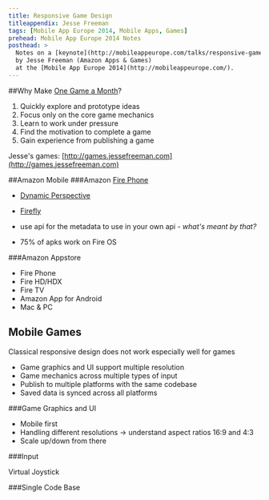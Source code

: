 ```yaml
---
title: Responsive Game Design
titleappendix: Jesse Freeman
tags: [Mobile App Europe 2014, Mobile Apps, Games]
prehead: Mobile App Europe 2014 Notes
posthead: >
  Notes on a [keynote](http://mobileappeurope.com/talks/responsive-game-design/ "Keynote: Responsive Game Design")
  by Jesse Freeman (Amazon Apps & Games)
  at the [Mobile App Europe 2014](http://mobileappeurope.com/).
---
```


##Why Make [One Game a Month](http://www.onegameamonth.com/)?
1. Quickly explore and prototype ideas
2. Focus only on the core game mechanics
3. Learn to work under pressure
4. Find the motivation to complete a game
5. Gain experience from publishing a game

Jesse's games: [http://games.jessefreeman.com](http://games.jessefreeman.com)

##Amazon Mobile
###Amazon [Fire Phone](http://www.amazon.com/Fire_Phone_13MP-Camera_32GB/dp/B00EOE0WKQ)

* [Dynamic Perspective](https://www.youtube.com/watch?v=yTApE-3vqHo)
* [Firefly](https://developer.amazon.com/public/solutions/devices/fire-phone/docs/understanding-firefly)
* use api for the metadata to use in your own api - *what's meant by that?*

* 75% of apks work on Fire OS

###Amazon Appstore
* Fire Phone
* Fire HD/HDX
* Fire TV
* Amazon App for Android
* Mac & PC

## Mobile Games
Classical responsive design does not work especially well for games

* Game graphics and UI support multiple resolution
* Game mechanics across multiple types of input
* Publish to multiple platforms with the same codebase
* Saved data is synced across all platforms

###Game Graphics and UI
* Mobile first
* Handling different resolutions -> understand aspect ratios 16:9 and 4:3
* Scale up/down from there

###Input

Virtual Joystick

###Single Code Base

